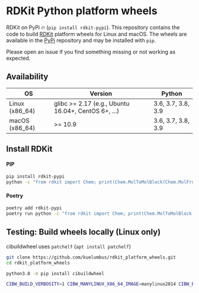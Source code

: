 # RDKit Python platform wheels

RDKit on PyPi 🔥 (`pip install rdkit-pypi`). This repository contains the code to build [RDKit](https://github.com/rdkit/rdkit) platform wheels for Linux and macOS. The wheels are available in the [PyPi](https://pypi.org/project/rdkit-pypi/) repository and may be installed with `pip`.

Please open an issue if you find something missing or not working as expected. 

## Availability

| OS | Version | Python |
| ----------- | ----------- | ----------- |
| Linux (x86_64) | glibc >= 2.17 (e.g., Ubuntu 16.04+, CentOS 6+, ...) | 3.6, 3.7, 3.8, 3.9 |
| macOS (x86_64) | >= 10.9  | 3.6, 3.7, 3.8, 3.9 |

## Install RDKit 

#### PIP

```bash
pip install rdkit-pypi
python -c "from rdkit import Chem; print(Chem.MolToMolBlock(Chem.MolFromSmiles('C1CCC1')))"
```

#### Poetry
```bash
poetry add rdkit-pypi
poetry run python -c "from rdkit import Chem; print(Chem.MolToMolBlock(Chem.MolFromSmiles('C1CCC1')))"
```

## Testing: Build wheels locally (Linux only)

cibuildwheel uses `patchelf` (`apt install patchelf`) 

```bash
git clone https://github.com/kuelumbus/rdkit_platform_wheels.git
cd rdkit_platform_wheels

python3.8 -m pip install cibuildwheel

CIBW_BUILD_VERBOSITY=1 CIBW_MANYLINUX_X86_64_IMAGE=manylinux2014 CIBW_BEFORE_BUILD_LINUX="bash pre_linux.sh" cibuildwheel --platform linux --output-dir wheelhouse
```
